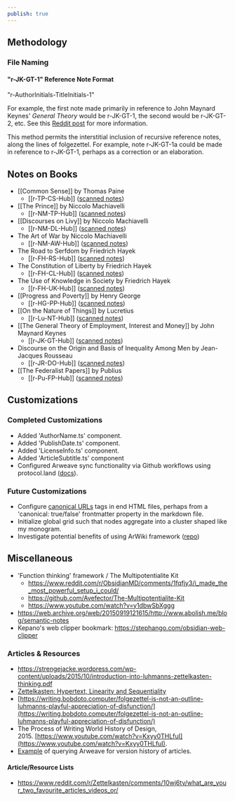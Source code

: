 ```yaml
---
publish: true
---
```


## Methodology
### File Naming

#### "r-JK-GT-1" Reference Note Format

"r-AuthorInitials-TitleInitials-1"

For example, the first note made primarily in reference to John Maynard Keynes' _General Theory_ would be r-JK-GT-1, the second would be r-JK-GT-2, etc. See this [Reddit post](https://www.reddit.com/r/Zettelkasten/comments/1f8hap4/how_i_give_ids_to_my_reference_notes/) for more information.

This method permits the interstitial inclusion of recursive reference notes, along the lines of folgezettel. For example, note r-JK-GT-1a could be made in reference to r-JK-GT-1, perhaps as a correction or an elaboration.
## Notes on Books

- [[Common Sense]] by Thomas Paine
	- [[r-TP-CS-Hub]] ([scanned notes](https://app.ardrive.io/#/file/37f0b454-27ef-43a4-9691-971b14bfef35/view))
- [[The Prince]] by Niccolo Machiavelli
	- [[r-NM-TP-Hub]] ([scanned notes](https://app.ardrive.io/#/file/ef27fff7-e813-4a46-8673-4f121190415c/view))
- [[Discourses on Livy]] by Niccolo Machiavelli
	- [[r-NM-DL-Hub]] ([scanned notes](https://app.ardrive.io/#/file/aa34741e-109a-44a3-b45e-5987ba8540f9/view))
- The Art of War by Niccolo Machiavelli
	- [[r-NM-AW-Hub]] ([scanned notes](https://app.ardrive.io/#/file/ee2a3695-37b7-435d-9448-6bbdb6b40b33/view))
- The Road to Serfdom by Friedrich Hayek
	- [[r-FH-RS-Hub]] ([scanned notes](https://app.ardrive.io/#/file/32b1dd3c-c1c3-453e-97e3-1de99b51f31a/view))
- The Constitution of Liberty by Friedrich Hayek
	- [[r-FH-CL-Hub]] ([scanned notes](https://app.ardrive.io/#/file/4ab5c166-19e4-47be-b49e-a782158d34b6/view))
- The Use of Knowledge in Society by Friedrich Hayek
	- [[r-FH-UK-Hub]] ([scanned notes](https://app.ardrive.io/#/file/94219817-8498-450f-9ad6-e575a70954a9/view))
- [[Progress and Poverty]] by Henry George
	- [[r-HG-PP-Hub]] ([scanned notes](https://app.ardrive.io/#/file/6ded2432-4be8-4d22-9042-9058a8157bae/view))
- [[On the Nature of Things]] by Lucretius
	- [[r-Lu-NT-Hub]] ([scanned notes](https://app.ardrive.io/#/file/67854654-f077-43c8-bf95-ad43ee238a7c/view))
- [[The General Theory of Employment, Interest and Money]] by John Maynard Keynes
	- [[r-JK-GT-Hub]] ([scanned notes](https://app.ardrive.io/#/file/a8b10b15-dad2-4bad-bf7c-72c76fc94edd/view))
- Discourse on the Origin and Basis of Inequality Among Men by Jean-Jacques Rousseau
	- [[r-JR-DO-Hub]] ([scanned notes](https://app.ardrive.io/#/file/9aa862f5-0340-4281-a21b-e4858d069c42/view))
- [[The Federalist Papers]] by Publius
	- [[r-Pu-FP-Hub]] ([scanned notes](https://app.ardrive.io/#/file/7d04009d-ba6e-40e6-a5dd-3ee9e2afc2fe/view))


## Customizations

### Completed Customizations

- Added 'AuthorName.ts' component.
- Added 'PublishDate.ts' component.
- Added 'LicenseInfo.ts' component.
- Added 'ArticleSubtitle.ts' component
- Configured Arweave sync functionality via Github workflows using protocol.land ([docs](https://docs.protocol.land/working-with-repositories/import-a-repository-from-github)).

### Future Customizations

- Configure [canonical URLs](https://www.semrush.com/blog/canonical-url-guide/) tags in end HTML files, perhaps from a 'canonical: true/false' frontmatter property in the markdown file.
- Initialize global grid such that nodes aggregate into a cluster shaped like my monogram.
- Investigate potential benefits of using ArWiki framework ([repo](https://github.com/luckyr13/arwiki))

## Miscellaneous

- 'Function thinking' framework / The Multipotentialite Kit
	- https://www.reddit.com/r/ObsidianMD/comments/1fqfjy3/i_made_the_most_powerful_setup_i_could/
	- https://github.com/Avefector/The-Multipotentialite-Kit
	- https://www.youtube.com/watch?v=y1dbwSbXggg
- https://web.archive.org/web/20150919121615/http://www.abolish.me/blog/semantic-notes
- Kepano's web clipper bookmark: https://stephango.com/obsidian-web-clipper

### Articles & Resources

- https://strengejacke.wordpress.com/wp-content/uploads/2015/10/introduction-into-luhmanns-zettelkasten-thinking.pdf
- [Zettelkasten: Hypertext, Linearity and Sequentiality](https://www.thesing-online.de/blog/zettelkasten-hypertext-linearity-sequentiality)
- [https://writing.bobdoto.computer/folgezettel-is-not-an-outline-luhmanns-playful-appreciation-of-disfunction/](https://writing.bobdoto.computer/folgezettel-is-not-an-outline-luhmanns-playful-appreciation-of-disfunction/)
- The Process of Writing World History of Design, 2015. [https://www.youtube.com/watch?v=Kxyy0THLfuI](https://www.youtube.com/watch?v=Kxyy0THLfuI).
- [Example](https://docs.paragraph.xyz/docs/integrations/arweave) of querying Arweave for version history of articles.

#### Article/Resource Lists

- https://www.reddit.com/r/Zettelkasten/comments/10wj6tv/what_are_your_two_favourite_articles_videos_or/